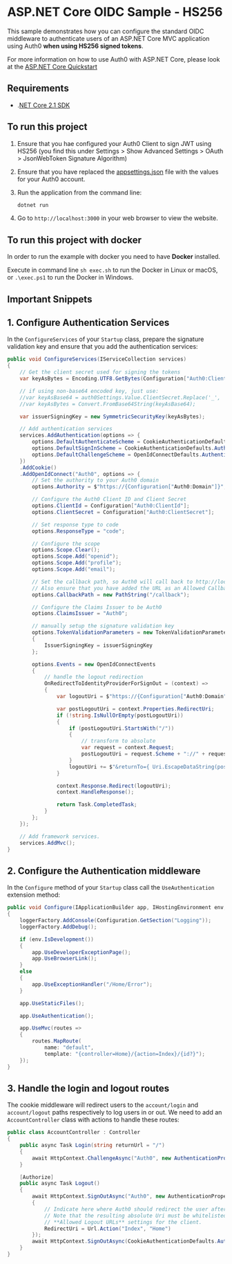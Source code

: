 # ASP.NET Core OIDC Sample - HS256

This sample demonstrates how you can configure the standard OIDC middleware to authenticate users of an ASP.NET Core MVC application using Auth0 **when using HS256 signed tokens**.

For more information on how to use Auth0 with ASP.NET Core, please look at the [ASP.NET Core Quickstart](https://auth0.com/docs/quickstart/webapp/aspnet-core)

## Requirements

* .[NET Core 2.1 SDK](https://www.microsoft.com/net/download/core)

## To run this project

1. Ensure that you hae configured your Auth0 Client to sign JWT using HS256 (you find this under Settings > Show Advanced Settings > OAuth > JsonWebToken Signature Algorithm)

2. Ensure that you have replaced the [appsettings.json](appsettings.json) file with the values for your Auth0 account.

3. Run the application from the command line:

    ```bash
    dotnet run
    ```

4. Go to `http://localhost:3000` in your web browser to view the website.

## To run this project with docker

In order to run the example with docker you need to have **Docker** installed.

Execute in command line `sh exec.sh` to run the Docker in Linux or macOS, or `.\exec.ps1` to run the Docker in Windows.

## Important Snippets

## 1. Configure Authentication Services

In the `ConfigureServices` of your `Startup` class, prepare the signature validation key and ensure that you add the authentication services:

```csharp
public void ConfigureServices(IServiceCollection services)
{
    // Get the client secret used for signing the tokens
    var keyAsBytes = Encoding.UTF8.GetBytes(Configuration["Auth0:ClientSecret"]);

    // if using non-base64 encoded key, just use:
    //var keyAsBase64 = auth0Settings.Value.ClientSecret.Replace('_', '/').Replace('-', '+');
    //var keyAsBytes = Convert.FromBase64String(keyAsBase64);

    var issuerSigningKey = new SymmetricSecurityKey(keyAsBytes);

    // Add authentication services
    services.AddAuthentication(options => {
        options.DefaultAuthenticateScheme = CookieAuthenticationDefaults.AuthenticationScheme;
        options.DefaultSignInScheme = CookieAuthenticationDefaults.AuthenticationScheme;
        options.DefaultChallengeScheme = OpenIdConnectDefaults.AuthenticationScheme;
    })
    .AddCookie()
    .AddOpenIdConnect("Auth0", options => {
        // Set the authority to your Auth0 domain
        options.Authority = $"https://{Configuration["Auth0:Domain"]}";

        // Configure the Auth0 Client ID and Client Secret
        options.ClientId = Configuration["Auth0:ClientId"];
        options.ClientSecret = Configuration["Auth0:ClientSecret"];

        // Set response type to code
        options.ResponseType = "code";

        // Configure the scope
        options.Scope.Clear();
        options.Scope.Add("openid");
        options.Scope.Add("profile");
        options.Scope.Add("email");

        // Set the callback path, so Auth0 will call back to http://localhost:3000/callback
        // Also ensure that you have added the URL as an Allowed Callback URL in your Auth0 dashboard
        options.CallbackPath = new PathString("/callback");

        // Configure the Claims Issuer to be Auth0
        options.ClaimsIssuer = "Auth0";

        // manually setup the signature validation key
        options.TokenValidationParameters = new TokenValidationParameters
        {
            IssuerSigningKey = issuerSigningKey
        };

        options.Events = new OpenIdConnectEvents
        {
            // handle the logout redirection
            OnRedirectToIdentityProviderForSignOut = (context) =>
            {
                var logoutUri = $"https://{Configuration["Auth0:Domain"]}/v2/logout?client_id={Configuration["Auth0:ClientId"]}";

                var postLogoutUri = context.Properties.RedirectUri;
                if (!string.IsNullOrEmpty(postLogoutUri))
                {
                    if (postLogoutUri.StartsWith("/"))
                    {
                        // transform to absolute
                        var request = context.Request;
                        postLogoutUri = request.Scheme + "://" + request.Host + request.PathBase + postLogoutUri;
                    }
                    logoutUri += $"&returnTo={ Uri.EscapeDataString(postLogoutUri)}";
                }

                context.Response.Redirect(logoutUri);
                context.HandleResponse();

                return Task.CompletedTask;
            }
        };
    });

    // Add framework services.
    services.AddMvc();
}
```

## 2. Configure the Authentication middleware

In the `Configure` method of your `Startup` class call the `UseAuthentication` extension method:

```csharp
public void Configure(IApplicationBuilder app, IHostingEnvironment env, ILoggerFactory loggerFactory, IOptions<Auth0Settings> auth0Settings)
{
    loggerFactory.AddConsole(Configuration.GetSection("Logging"));
    loggerFactory.AddDebug();

    if (env.IsDevelopment())
    {
        app.UseDeveloperExceptionPage();
        app.UseBrowserLink();
    }
    else
    {
        app.UseExceptionHandler("/Home/Error");
    }

    app.UseStaticFiles();

    app.UseAuthentication();

    app.UseMvc(routes =>
    {
        routes.MapRoute(
            name: "default",
            template: "{controller=Home}/{action=Index}/{id?}");
    });
}

```

## 3. Handle the login and logout routes

The cookie middleware will redirect users to the `account/login` and `account/logout` paths respectively to log users in or out. We need to add an `AccountController` class with actions to handle these routes:

```csharp
public class AccountController : Controller
{
    public async Task Login(string returnUrl = "/")
    {
        await HttpContext.ChallengeAsync("Auth0", new AuthenticationProperties() { RedirectUri = returnUrl });
    }

    [Authorize]
    public async Task Logout()
    {
        await HttpContext.SignOutAsync("Auth0", new AuthenticationProperties
        {
            // Indicate here where Auth0 should redirect the user after a logout.
            // Note that the resulting absolute Uri must be whitelisted in the
            // **Allowed Logout URLs** settings for the client.
            RedirectUri = Url.Action("Index", "Home")
        });
        await HttpContext.SignOutAsync(CookieAuthenticationDefaults.AuthenticationScheme);
    }
}
```
